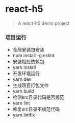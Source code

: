 # react-h5
> A react-h5 demo project

### 项目运行
- 全局安装包安装
- npm install -g eslint
- 安装相应依赖包
- yarn install
- 开发环境运行
- yarn dev
- 生成项目打包文件
- yarn build
- 检测src目录代码是否规范
- yarn lint
- 修复src目录不规范代码
- yarn lintfix
